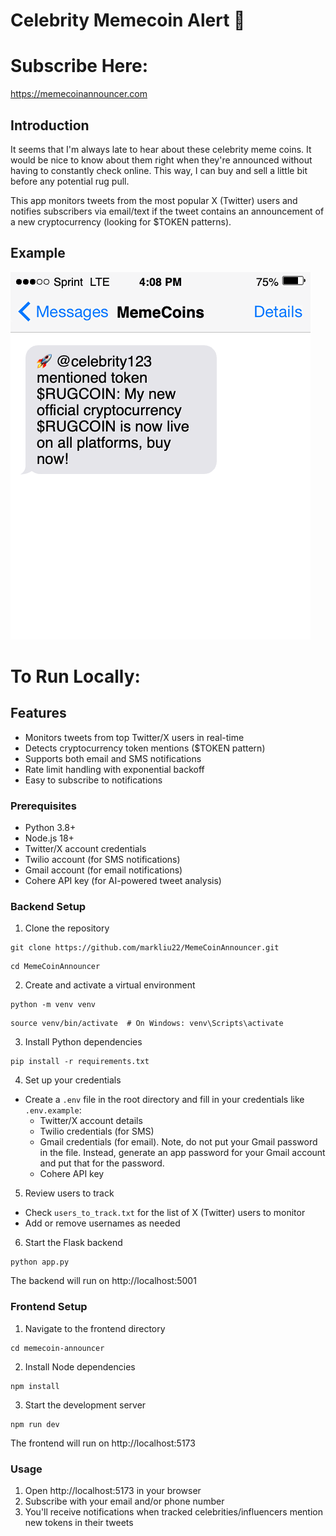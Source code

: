 # Celebrity Memecoin Alert 🚀

# Subscribe Here: 
https://memecoinannouncer.com

## Introduction
It seems that I'm always late to hear about these celebrity meme coins. It would be nice to know about them right when they're announced without having to constantly check online. This way, I can buy and sell a little bit before any potential rug pull.

This app monitors tweets from the most popular X (Twitter) users and notifies subscribers via email/text if the tweet contains an announcement of a new cryptocurrency (looking for $TOKEN patterns).

## Example
![Text Message Notification Example](assets/text_demo.png)

# To Run Locally:

## Features
- Monitors tweets from top Twitter/X users in real-time
- Detects cryptocurrency token mentions ($TOKEN pattern)
- Supports both email and SMS notifications
- Rate limit handling with exponential backoff
- Easy to subscribe to notifications

### Prerequisites
- Python 3.8+
- Node.js 18+
- Twitter/X account credentials
- Twilio account (for SMS notifications)
- Gmail account (for email notifications)
- Cohere API key (for AI-powered tweet analysis)

### Backend Setup

1. Clone the repository
```
git clone https://github.com/markliu22/MemeCoinAnnouncer.git
```
```
cd MemeCoinAnnouncer
```

2. Create and activate a virtual environment
```
python -m venv venv
```
```
source venv/bin/activate  # On Windows: venv\Scripts\activate
```

3. Install Python dependencies
```
pip install -r requirements.txt
```

4. Set up your credentials
- Create a `.env` file in the root directory and fill in your credentials like `.env.example`:
  - Twitter/X account details
  - Twilio credentials (for SMS)
  - Gmail credentials (for email). Note, do not put your Gmail password in the file. Instead, generate an app password for your Gmail account and put that for the password.
  - Cohere API key

5. Review users to track
- Check `users_to_track.txt` for the list of X (Twitter) users to monitor
- Add or remove usernames as needed

6. Start the Flask backend
```
python app.py
```

The backend will run on http://localhost:5001

### Frontend Setup

1. Navigate to the frontend directory
```
cd memecoin-announcer
```

2. Install Node dependencies
```
npm install
```

3. Start the development server
```
npm run dev
```

The frontend will run on http://localhost:5173

### Usage

1. Open http://localhost:5173 in your browser
2. Subscribe with your email and/or phone number
3. You'll receive notifications when tracked celebrities/influencers mention new tokens in their tweets